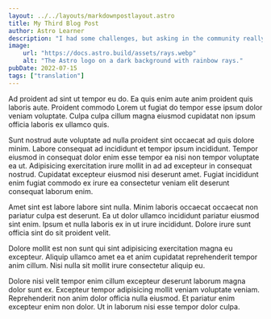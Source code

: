 ```yaml
---
layout: ../../layouts/markdownpostlayout.astro
title: My Third Blog Post
author: Astro Learner
description: "I had some challenges, but asking in the community really helped!"
image:
    url: "https://docs.astro.build/assets/rays.webp"
    alt: "The Astro logo on a dark background with rainbow rays."
pubDate: 2022-07-15
tags: ["translation"]
---
```

Ad proident ad sint ut tempor eu do. Ea quis enim aute anim proident quis laboris aute. Proident commodo Lorem ut fugiat do tempor esse ipsum dolor veniam voluptate. Culpa culpa cillum magna eiusmod cupidatat non ipsum officia laboris ex ullamco quis.

Sunt nostrud aute voluptate ad nulla proident sint occaecat ad quis dolore minim. Labore consequat ad incididunt et tempor ipsum incididunt. Tempor eiusmod in consequat dolor enim esse tempor ea nisi non tempor voluptate ea ut. Adipisicing exercitation irure mollit in ad ad excepteur in consequat nostrud. Cupidatat excepteur eiusmod nisi deserunt amet. Fugiat incididunt enim fugiat commodo ex irure ea consectetur veniam elit deserunt consequat laborum enim.

Amet sint est labore labore sint nulla. Minim laboris occaecat occaecat non pariatur culpa est deserunt. Ea ut dolor ullamco incididunt pariatur eiusmod sint enim. Ipsum et nulla laboris ex in ut irure incididunt. Dolore irure sunt officia sint do sit proident velit.

Dolore mollit est non sunt qui sint adipisicing exercitation magna eu excepteur. Aliquip ullamco amet ea et anim cupidatat reprehenderit tempor anim cillum. Nisi nulla sit mollit irure consectetur aliquip eu.

Dolore nisi velit tempor enim cillum excepteur deserunt laborum magna dolor sunt ex. Excepteur tempor adipisicing mollit veniam voluptate veniam. Reprehenderit non anim dolor officia nulla eiusmod. Et pariatur enim excepteur enim non dolor. Ut in laborum nisi esse tempor dolor culpa.